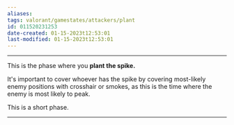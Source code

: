 ```yaml
---
aliases: 
tags: valorant/gamestates/attackers/plant
id: 011520231253
date-created: 01-15-2023t12:53:01
last-modified: 01-15-2023t12:53:01
---
```

___
This is the phase where you **plant the spike.**

It's important to cover whoever has the spike by covering most-likely enemy positions with crosshair or smokes, as this is the time where the enemy is most likely to peak.

This is a short phase.


___

